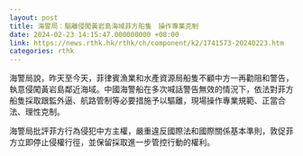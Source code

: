 ```yaml
---
layout: post
title: 海警局：驅離侵闖黃岩島海域菲方船隻　操作專業克制
date: 2024-02-23 14:15:47.000000000 +08:00
link: https://news.rthk.hk/rthk/ch/component/k2/1741573-20240223.htm
categories: rthk
---
```


海警局說，昨天至今天，菲律賓漁業和水產資源局船隻不顧中方一再勸阻和警告，執意侵闖黃岩島鄰近海域。中國海警船在多次喊話警告無效的情況下，依法對菲方船隻採取跟監外逼、航路管制等必要措施予以驅離，現場操作專業規範、正當合法、理性克制。

海警局批評菲方行為侵犯中方主權，嚴重違反國際法和國際關係基本準則，敦促菲方立即停止侵權行徑，並保留採取進一步管控行動的權利。
